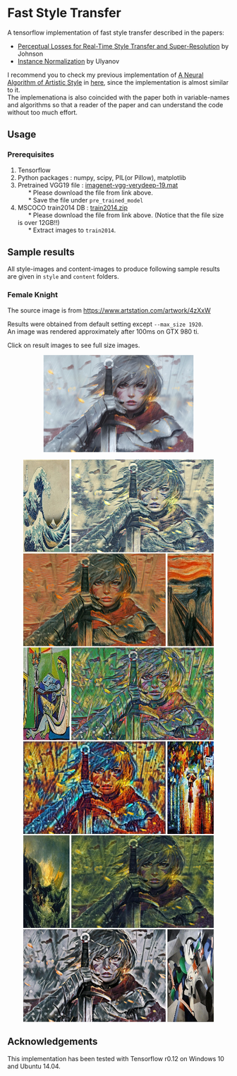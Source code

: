 # Fast Style Transfer

A tensorflow implementation of fast style transfer described in the papers:
* [Perceptual Losses for Real-Time Style Transfer and Super-Resolution](http://cs.stanford.edu/people/jcjohns/eccv16/) by Johnson
* [Instance Normalization](https://arxiv.org/abs/1607.08022) by Ulyanov

I recommend you to check my previous implementation of [A Neural Algorithm of Artistic Style](https://arxiv.org/abs/1508.06576) in [here](https://github.com/hwalsuklee/tensorflow-style-transfer), since the implementation is almost similar to it.  
The implemenationa is also coincided with the paper both in variable-names and algorithms so that a reader of the paper and can understand the code without too much effort.

## Usage

### Prerequisites
1. Tensorflow
2. Python packages : numpy, scipy, PIL(or Pillow), matplotlib
3. Pretrained VGG19 file : [imagenet-vgg-verydeep-19.mat](http://www.vlfeat.org/matconvnet/models/imagenet-vgg-verydeep-19.mat)  
&nbsp;&nbsp;&nbsp;&nbsp;&nbsp;&nbsp;* Please download the file from link above.  
&nbsp;&nbsp;&nbsp;&nbsp;&nbsp;&nbsp;* Save the file under `pre_trained_model`  
4. MSCOCO train2014 DB : [train2014.zip](http://msvocds.blob.core.windows.net/coco2014/train2014.zip)  
&nbsp;&nbsp;&nbsp;&nbsp;&nbsp;&nbsp;* Please download the file from link above.  (Notice that the file size is over 12GB!!)  
&nbsp;&nbsp;&nbsp;&nbsp;&nbsp;&nbsp;* Extract images to `train2014`.

## Sample results

All style-images and content-images to produce following sample results are given in `style` and `content` folders.

### Female Knight
The source image is from https://www.artstation.com/artwork/4zXxW

Results were obtained from default setting except `--max_size 1920`.  
An image was rendered approximately after 100ms on  GTX 980 ti.

Click on result images to see full size images.

<p align='center'>
<img src = 'content/female_knight.jpg' height="220px">
</p>
<p align='center'>
<img src = 'style/thumbs/wave.jpg' height = '210px'>
<img src = 'samples/female_knight_wave.jpg' height = '210px'>
<img src = 'samples/female_knight_the_scream.jpg' height = '210px'>
<img src = 'style/thumbs/the_scream.jpg' height = '210px'>
<br>
<img src = 'style/thumbs/la_muse.jpg' height = '210px'>
<img src = 'samples/female_knight_la_muse.jpg' height = '210px'>
<img src = 'samples/female_knight_rain_princess.jpg' height = '210px'>
<img src = 'style/thumbs/rain_princess.jpg' height = '210px'>
<br>
<img src = 'style/thumbs/the_shipwreck_of_the_minotaur.jpg' height = '210px'>
<img src = 'samples/female_knight_shipwreck.jpg' height = '210px'>
<img src = 'samples/female_knight_udnie.jpg' height = '210px'>
<img src = 'style/thumbs/udnie.jpg' height = '210px'>
<br>
</p>

## Acknowledgements
This implementation has been tested with Tensorflow r0.12 on Windows 10 and Ubuntu 14.04.
